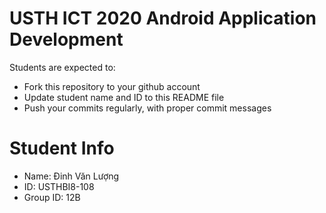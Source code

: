 USTH ICT 2020 Android Application Development
=====================================================

Students are expected to:

* Fork this repository to your github account
* Update student name and ID to this README file
* Push your commits regularly, with proper commit messages

Student Info
=======================

* Name: Đinh Văn Lượng
* ID: USTHBI8-108
* Group ID: 12B


